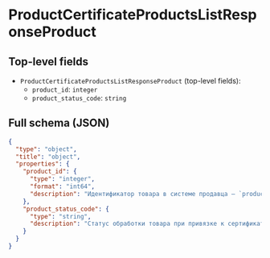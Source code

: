 # ProductCertificateProductsListResponseProduct

## Top-level fields
- `ProductCertificateProductsListResponseProduct` (top-level fields):
  - `product_id`: `integer`
  - `product_status_code`: `string`

## Full schema (JSON)
```json
{
  "type": "object",
  "title": "object",
  "properties": {
    "product_id": {
      "type": "integer",
      "format": "int64",
      "description": "Идентификатор товара в системе продавца — `product_id`."
    },
    "product_status_code": {
      "type": "string",
      "description": "Статус обработки товара при привязке к сертификату."
    }
  }
}
```
